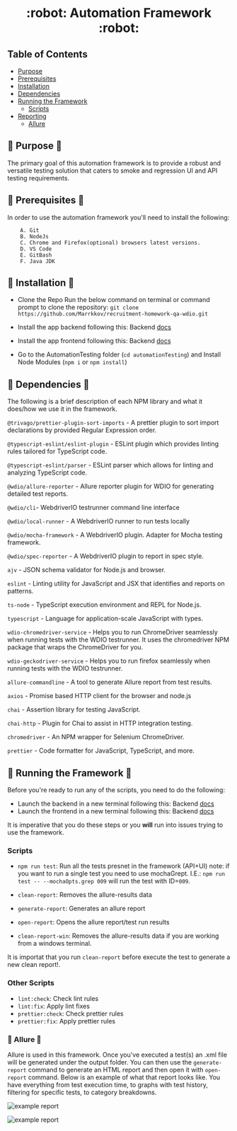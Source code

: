 <h1 align="center">:robot: Automation Framework :robot:</h1>

## **Table of Contents**

- [Purpose](#notebook-purpose-notebook)
- [Prerequisites](#loudspeaker-prerequisites-loudspeaker)
- [Installation](#electric_plug-installation-electric_plug)
- [Dependencies](#toolbox-dependencies-toolbox)
- [Running the Framework](#runner-running-the-framework-runner)
  - [Scripts](#scripts)
- [Reporting](#reporting)
    - [Allure](#allure)

## :notebook: Purpose :notebook:

The primary goal of this automation framework is to provide a robust and versatile testing solution that caters to smoke and regression UI and API testing requirements.

## :loudspeaker: Prerequisites :loudspeaker:

In order to use the automation framework you'll need to install the following:

        A. Git
        B. NodeJs
        C. Chrome and Firefox(optional) browsers latest versions.
        D. VS Code
        E. GitBash
        F. Java JDK

## :electric_plug: Installation :electric_plug:

- Clone the Repo
  Run the below command on terminal or command prompt to clone the repository:
    `git clone https://github.com/Marrkkov/recruitment-homework-qa-wdio.git`

- Install the app backend following this: Backend [docs](./backend/README.md)

- Install the app frontend following this: Backend [docs](./web/README.md)

- Go to the AutomationTesting folder (`cd automationTesting`) and Install Node Modules (`npm i` or `npm install`)

## :toolbox: Dependencies :toolbox:

The following is a brief description of each NPM library and what it does/how we use it in the framework.

`@trivago/prettier-plugin-sort-imports` - A prettier plugin to sort import declarations by provided Regular Expression order.

`@typescript-eslint/eslint-plugin` - ESLint plugin which provides linting rules tailored for TypeScript code.

`@typescript-eslint/parser` - ESLint parser which allows for linting and analyzing TypeScript code.

`@wdio/allure-reporter` - Allure reporter plugin for WDIO for generating detailed test reports.

`@wdio/cli`- WebdriverIO testrunner command line interface

`@wdio/local-runner` - A WebdriverIO runner to run tests locally

`@wdio/mocha-framework` - A WebdriverIO plugin. Adapter for Mocha testing framework.

`@wdio/spec-reporter` - A WebdriverIO plugin to report in spec style.

`ajv` - JSON schema validator for Node.js and browser.

`eslint` - Linting utility for JavaScript and JSX that identifies and reports on patterns.

`ts-node` - TypeScript execution environment and REPL for Node.js.

`typescript` - Language for application-scale JavaScript with types.

`wdio-chromedriver-service` - Helps you to run ChromeDriver seamlessly when running tests with the WDIO testrunner. It uses the chromedriver NPM package that wraps the ChromeDriver for you.

`wdio-geckodriver-service` - Helps you to run firefox seamlessly when running tests with the WDIO testrunner.

`allure-commandline` - A tool to generate Allure report from test results.

`axios` - Promise based HTTP client for the browser and node.js

`chai` - Assertion library for testing JavaScript.

`chai-http` - Plugin for Chai to assist in HTTP integration testing.

`chromedriver` - An NPM wrapper for Selenium ChromeDriver.

`prettier` - Code formatter for JavaScript, TypeScript, and more.

## :runner: Running the Framework :runner:

Before you're ready to run any of the scripts, you need to do the following:
- Launch the backend in a new terminal following this: Backend [docs](./backend/README.md)
- Launch the frontend in a new terminal following this: Backend [docs](./web/README.md)

It is imperative that you do these steps or you **will** run into issues trying to use the framework.

### Scripts

- `npm run test`: Run all the tests presnet in the framework (API+UI)
    note: if you want to run a single test you need to use mochaGrept.
    I.E.: `npm run test -- --mochaOpts.grep 009` will run the test with ID=`009`.

- `clean-report`: Removes the allure-results data
- `generate-report`: Generates an allure report
- `open-report`: Opens the allure report/test run results
- `clean-report-win`: Removes the allure-results data if you are working from a windows terminal.

It is importat that you run `clean-report` before execute the test to generate a new clean report!.

### Other Scripts

- `lint:check`: Check lint rules
- `lint:fix`: Apply lint fixes
- `prettier:check`: Check prettier rules
- `prettier:fix`: Apply prettier rules

### 🔔 Allure 🔔

Allure is used in this framework. Once you've executed a test(s) an .xml file will be generated under the output folder. You can then use the `generate-report` command to generate an HTML report and then open it with `open-report` command. Below is an example of what that report looks like. You have everything from test execution time, to graphs with test history, filtering for specific tests, to category breakdowns.

![example report](https://imgur.com/IQRVkQc)

![example report](https://imgur.com/uCNN5GQ)